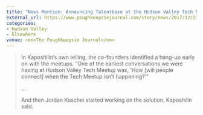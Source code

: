 ```yaml
---
title: "News Mention: Announcing Talentbase at the Hudson Valley Tech Meetup"
external_url: https://www.poughkeepsiejournal.com/story/news/2017/12/21/hudson-valley-forward-talentbase/975699001/
categories:
- Hudson Valley
- Elsewhere
venue: <em>The Poughkeepsie Journal</em>
---
```


> In Kaposhilin’s own telling, the co-founders identified a hang-up early on with the meetups. “One of the earliest conversations we were having at Hudson Valley Tech Meetup was, ‘How [will people connect] when the Tech Meetup isn’t happening?’”
> 
> ...
> 
> And then Jordan Koschei started working on the solution, Kaposhilin said.
